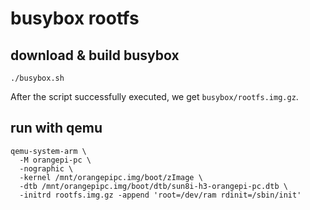 # busybox rootfs

## download & build busybox

```shell
./busybox.sh
```

After the script successfully executed, we get `busybox/rootfs.img.gz`.

## run with qemu

```shell
qemu-system-arm \
  -M orangepi-pc \
  -nographic \
  -kernel /mnt/orangepipc.img/boot/zImage \
  -dtb /mnt/orangepipc.img/boot/dtb/sun8i-h3-orangepi-pc.dtb \
  -initrd rootfs.img.gz -append 'root=/dev/ram rdinit=/sbin/init'
```
